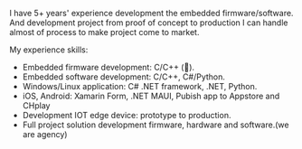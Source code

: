 I have 5+ years' experience development the embedded firmware/software. And development project from proof of concept to production I can handle almost of process to make project come to market.

My experience skills:
- Embedded firmware development: C/C++ (💪).
- Embedded software development: C/C++, C#/Python.
- Windows/Linux application: C# .NET framework, .NET, Python.
- iOS, Android: Xamarin Form, .NET MAUI, Pubish app to Appstore and CHplay
- Development IOT edge device: prototype to production.
- Full project solution development firmware, hardware and software.(we are agency)
